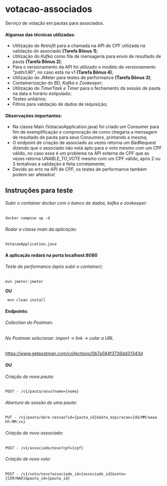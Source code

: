 # votacao-associados
Serviço de votação em pautas para associados.

#### Algumas das técnicas utilizadas:
- Utilização do _Retrofit_ para a chamada na API de CPF utilizada na validação do associado **(Tarefa Bônus 1)**;
- Utilização do _Kafka_ como fila de mensageria para envio de resultado de pauta **(Tarefa Bônus 2)**;
- Para o versionamento da API foi utilizado o modelo de versionamento _"path/URI"_, no caso está na v1 **(Tarefa Bônus 4)**;
- Utilização do JMeter para testes de performance **(Tarefa Bônus 3)**;
- Containerização do _BD, Kafka e Zookeeper_;
- Utilização do _TimerTask e Timer_ para o fechamento da sessão de pauta na data e horário estipulado;
- Testes unitários;
- Filtros para validação de dados de requisição;

#### Observações importantes:
- Na classe Main (VotacaoApplication.java) foi criado um Consumer para fim de exemplificação e comprovação de como chegaria a mensagem de resultado de pauta para seus Consumers, printando a mesma;
- O endpoint de criação de associado as vezes retorna um BadRequest dizendo que o associado não está apto para o voto mesmo com um CPF válido, no caso esse é um problema na API externa de CPF que as vezes retorna UNABLE_TO_VOTE mesmo com um CPF válido, após 2 ou 3 tentativas a validação é feita corretamente;
- Devido ao erro na API de CPF, os testes de performance também podem ser afetados!

## Instruções para teste

###### Subir o container docker com o banco de dados, kafka e zookeeper:
```
docker compose up -d
```
###### Rodar a classe main da aplicação:
```
VotacaoApplication.java
```
#### A aplicação rodará na porta localhost:8080

###### Teste de performance (após subir o container):
```
mvn jmeter:jmeter
```
**OU**
```
 mvn clean install
 ```

#### Endpoints:

###### Collection do Postman:
###### No Postman selecionar: import -> link -> colar a URL
https://www.getpostman.com/collections/0b7a584f3736dd31343d

#### OU

###### Criação de nova pauta:
```
POST - /v1/pauta/nova?nome={nome}
```
###### Abertura de sessão de uma pauta:
```
PUT - /v1/pauta/abre-sessao?id={pauta_id}&data_expiracao={dd/MM/aaaa hh:MM:ss}
```
###### Criação de novo associado:
```
POST - /v1/associado/novo?cpf={cpf}
```
###### Criação de novo voto:
```
POST - /v1/voto/novo?associado_id={associado_id}&voto={SIM/NAO}&pauta_id={pauta_id}
```

